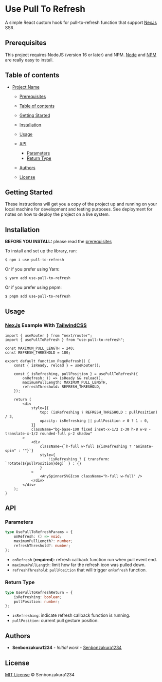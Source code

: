 # Use Pull To Refresh

A simple React custom hook for pull-to-refresh function that support [NexJs](https://nextjs.org/) SSR.

## Prerequisites

This project requires NodeJS (version 16 or later) and NPM.
[Node](http://nodejs.org/) and [NPM](https://npmjs.org/) are really easy to install.

## Table of contents

-  [Project Name](#use-pull-to-refresh)

   -  [Prerequisites](#prerequisites)
   -  [Table of contents](#table-of-contents)
   -  [Getting Started](#getting-started)
   -  [Installation](#installation)
   -  [Usage](#usage)

   -  [API](#api)
      -  [Parameters](#parameters)
      -  [Return Type](#return-type)
   -  [Authors](#authors)
   -  [License](#license)

## Getting Started

These instructions will get you a copy of the project up and running on your local machine for development and testing purposes. See deployment for notes on how to deploy the project on a live system.

## Installation

**BEFORE YOU INSTALL:** please read the [prerequisites](#prerequisites)

To install and set up the library, run:

```sh
$ npm i use-pull-to-refresh
```

Or if you prefer using Yarn:

```sh
$ yarn add use-pull-to-refresh
```

Or if you prefer using pnpm:

```sh
$ pnpm add use-pull-to-refresh
```

## Usage

### [NexJs](https://nextjs.org/) Example With [TailwindCSS](https://tailwindcss.com/)

```tsx
import { useRouter } from "next/router";
import { usePullToRefresh } from "use-pull-to-refresh";

const MAXIMUM_PULL_LENGTH = 240;
const REFRESH_THRESHOLD = 180;

export default function PageRefresh() {
	const { isReady, reload } = useRouter();

	const { isRefreshing, pullPosition } = usePullToRefresh({
		onRefresh: () => isReady && reload(),
		maximumPullLength: MAXIMUM_PULL_LENGTH,
		refreshThreshold: REFRESH_THRESHOLD,
	});

	return (
		<div
			style={{
				top: (isRefreshing ? REFRESH_THRESHOLD : pullPosition) / 3,
				opacity: isRefreshing || pullPosition > 0 ? 1 : 0,
			}}
			className="bg-base-100 fixed inset-x-1/2 z-30 h-8 w-8 -translate-x-1/2 rounded-full p-2 shadow"
		>
			<div
				className={`h-full w-full ${isRefreshing ? "animate-spin" : ""}`}
				style={
					!isRefreshing ? { transform: `rotate(${pullPosition}deg)` } : {}
				}
			>
				<AnySpinnerSVGIcon className="h-full w-full" />
			</div>
		</div>
	);
}
```

## API

### Parameters

```ts
type UsePullToRefreshParams = {
	onRefresh: () => void;
	maximumPullLength?: number;
	refreshThreshold?: number;
};
```

- `onRefresh` (**required**): refresh callback function run when pull event end.
- `maximumPullLength`: limit how far the refresh icon was pulled down.
- `refreshThreshold`: `pullPosition` that will trigger `onRefresh` function.

### Return Type

```ts
type UsePullToRefreshReturn = {
	isRefreshing: boolean;
	pullPosition: number;
};
```

- `isRefreshing`: indicate refresh callback function is running.
- `pullPosition`: current pull gesture position.

## Authors

-  **Senbonzakura1234** - _Initial work_ - [Senbonzakura1234](https://github.com/Senbonzakura1234)

## License

[MIT License](https://github.com/Senbonzakura1234/use-pull-to-refresh/blob/main/LICENSE) © Senbonzakura1234